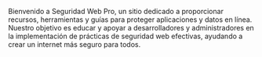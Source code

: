 Bienvenido a Seguridad Web Pro, un sitio dedicado a proporcionar recursos, herramientas y guías para proteger aplicaciones y datos en línea. Nuestro objetivo es educar y apoyar a desarrolladores y administradores en la implementación de prácticas de seguridad web efectivas, ayudando a crear un internet más seguro para todos.